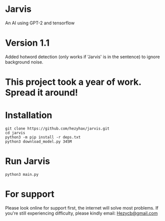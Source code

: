 # Jarvis
An AI using GPT-2 and tensorflow

# Version 1.1 

Added hotword detection (only works if 'Jarvis' is in the sentence) to ignore background noise.

# This project took a year of work. Spread it around!
# Installation
```
git clone https://github.com/hezyhax/jarvis.git
cd jarvis
python3 -m pip install -r deps.txt
python3 download_model.py 345M
```
# Run Jarvis
```
python3 main.py
```
# For support
Please look online for support first, the internet will solve most problems.
If you're still experiencing difficulty, please kindly email:
Hezycb@gmail.com
